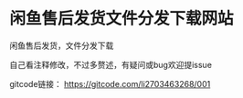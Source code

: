 # 闲鱼售后发货文件分发下载网站

闲鱼售后发货，文件分发下载

自己看注释修改，不过多赘述，有疑问或bug欢迎提issue

gitcode链接： https://gitcode.com/li2703463268/001
